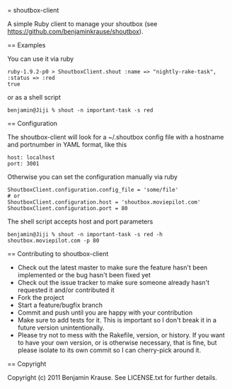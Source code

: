 = shoutbox-client

A simple Ruby client to manage your shoutbox (see https://github.com/benjaminkrause/shoutbox). 

== Examples

You can use it via ruby

    ruby-1.9.2-p0 > ShoutboxClient.shout :name => "nightly-rake-task", :status => :red
    true
    
or as a shell script

    benjamin@Jiji % shout -n important-task -s red

== Configuration

The shoutbox-client will look for a ~/.shoutbox config file with a hostname and portnumber
in YAML format, like this

    host: localhost
    port: 3001
    
Otherwise you can set the configuration manually via ruby

    ShoutboxClient.configuration.config_file = 'some/file'
    # or
    ShoutboxClient.configuration.host = 'shoutbox.moviepilot.com'
    ShoutboxClient.configuration.port = 80

The shell script accepts host and port parameters

    benjamin@Jiji % shout -n important-task -s red -h shoutbox.moviepilot.com -p 80


== Contributing to shoutbox-client
 
* Check out the latest master to make sure the feature hasn't been implemented or the bug hasn't been fixed yet
* Check out the issue tracker to make sure someone already hasn't requested it and/or contributed it
* Fork the project
* Start a feature/bugfix branch
* Commit and push until you are happy with your contribution
* Make sure to add tests for it. This is important so I don't break it in a future version unintentionally.
* Please try not to mess with the Rakefile, version, or history. If you want to have your own version, or is otherwise necessary, that is fine, but please isolate to its own commit so I can cherry-pick around it.

== Copyright

Copyright (c) 2011 Benjamin Krause. See LICENSE.txt for
further details.

